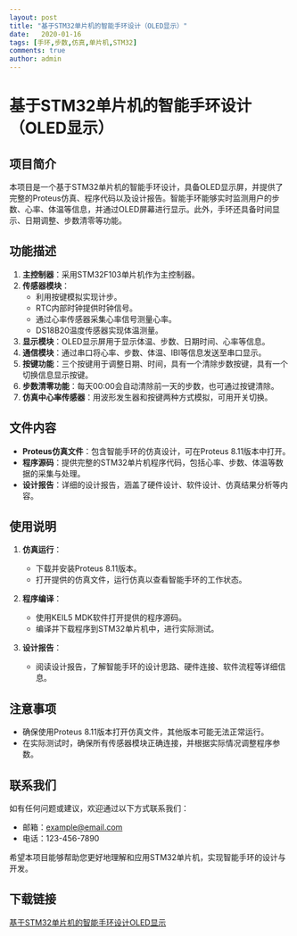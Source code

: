 ```yaml
---
layout: post
title: "基于STM32单片机的智能手环设计（OLED显示）"
date:   2020-01-16
tags: [手环,步数,仿真,单片机,STM32]
comments: true
author: admin
---
```

# 基于STM32单片机的智能手环设计（OLED显示）

## 项目简介

本项目是一个基于STM32单片机的智能手环设计，具备OLED显示屏，并提供了完整的Proteus仿真、程序代码以及设计报告。智能手环能够实时监测用户的步数、心率、体温等信息，并通过OLED屏幕进行显示。此外，手环还具备时间显示、日期调整、步数清零等功能。

## 功能描述

1. **主控制器**：采用STM32F103单片机作为主控制器。
2. **传感器模块**：
   - 利用按键模拟实现计步。
   - RTC内部时钟提供时钟信号。
   - 通过心率传感器采集心率信号测量心率。
   - DS18B20温度传感器实现体温测量。
3. **显示模块**：OLED显示屏用于显示体温、步数、日期时间、心率等信息。
4. **通信模块**：通过串口将心率、步数、体温、IBI等信息发送至串口显示。
5. **按键功能**：三个按键用于调整日期、时间，具有一个清除步数按键，具有一个切换信息显示按键。
6. **步数清零功能**：每天00:00会自动清除前一天的步数，也可通过按键清除。
7. **仿真中心率传感器**：用波形发生器和按键两种方式模拟，可用开关切换。

## 文件内容

- **Proteus仿真文件**：包含智能手环的仿真设计，可在Proteus 8.11版本中打开。
- **程序源码**：提供完整的STM32单片机程序代码，包括心率、步数、体温等数据的采集与处理。
- **设计报告**：详细的设计报告，涵盖了硬件设计、软件设计、仿真结果分析等内容。

## 使用说明

1. **仿真运行**：
   - 下载并安装Proteus 8.11版本。
   - 打开提供的仿真文件，运行仿真以查看智能手环的工作状态。

2. **程序编译**：
   - 使用KEIL5 MDK软件打开提供的程序源码。
   - 编译并下载程序到STM32单片机中，进行实际测试。

3. **设计报告**：
   - 阅读设计报告，了解智能手环的设计思路、硬件连接、软件流程等详细信息。

## 注意事项

- 确保使用Proteus 8.11版本打开仿真文件，其他版本可能无法正常运行。
- 在实际测试时，确保所有传感器模块正确连接，并根据实际情况调整程序参数。

## 联系我们

如有任何问题或建议，欢迎通过以下方式联系我们：
- 邮箱：example@email.com
- 电话：123-456-7890

希望本项目能够帮助您更好地理解和应用STM32单片机，实现智能手环的设计与开发。

## 下载链接

[基于STM32单片机的智能手环设计OLED显示](https://pan.quark.cn/s/88f0112862fa)